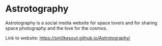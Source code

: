 # Astrotography
Astrotography is a social media website for space lovers and for sharing space photography and the love for the cosmos.

Link to website: https://sm0kesout.github.io/Astrotography/

